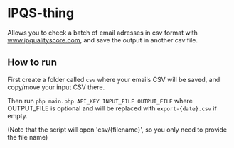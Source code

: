 # IPQS-thing

Allows you to check a batch of email adresses in csv format with www.ipqualityscore.com, and save the output in another csv file.

## How to run

First create a folder called `csv` where your emails CSV will be saved, and copy/move your input CSV there.

Then run `php main.php API_KEY INPUT_FILE OUTPUT_FILE` where OUTPUT_FILE is optional and will be replaced with `export-{date}.csv` if empty.

(Note that the script will open 'csv/{filename}', so you only need to provide the file name)
